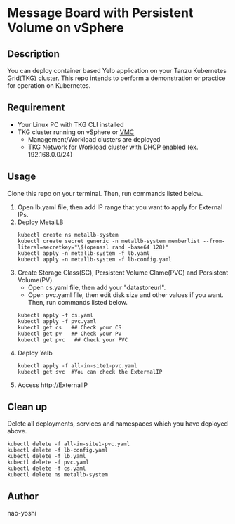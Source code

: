 # Message Board with Persistent Volume on vSphere

## Description
You can deploy container based Yelb application on your Tanzu Kubernetes Grid(TKG) cluster. This repo intends to perform a demonstration or practice for operation on Kubernetes.

## Requirement
- Your Linux PC with TKG CLI installed
- TKG cluster running on vSphere or [VMC](https://cloud.vmware.com/jp/vmc-aws) 
  - Management/Workload clusters are deployed
  - TKG Network for Workload cluster with DHCP enabled (ex. 192.168.0.0/24)

## Usage
Clone this repo on your terminal. Then, run commands listed below.
1. Open lb.yaml file, then add IP range that you want to apply for External IPs.
2. Deploy MetalLB
    ```
    kubectl create ns metallb-system
    kubectl create secret generic -n metallb-system memberlist --from-literal=secretkey="\$(openssl rand -base64 128)"
    kubectl apply -n metallb-system -f lb.yaml
    kubectl apply -n metallb-system -f lb-config.yaml
    ```
3. Create Storage Class(SC), Persistent Volume Clame(PVC) and Persistent Volume(PV). 
    - Open cs.yaml file, then add your "datastoreurl". 
    - Open pvc.yaml file, then edit disk size and other values if you want. Then, run commands listed below.
    ```
    kubectl apply -f cs.yaml
    kubectl apply -f pvc.yaml
    kubectl get cs   ## Check your CS
    kubectl get pv   ## Check your PV
    kubectl get pvc   ## Check your PVC
    ```
4. Deploy Yelb
    ```
    kubectl apply -f all-in-site1-pvc.yaml
    kubectl get svc  #You can check the ExternalIP
    ```
4. Access http://ExternalIP

## Clean up
Delete all deployments, services and namespaces which you have deployed above.
```
kubectl delete -f all-in-site1-pvc.yaml
kubectl delete -f lb-config.yaml
kubectl delete -f lb.yaml
kubectl delete -f pvc.yaml
kubectl delete -f cs.yaml
kubectl delete ns metallb-system
```

## Author
nao-yoshi
